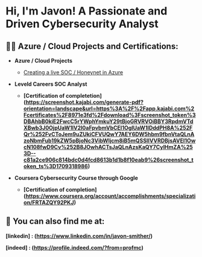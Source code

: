 <h1>Hi, I'm Javon! A Passionate and Driven Cybersecurity Analyst</h1>

<h2>👨‍💻 Azure / Cloud Projects and Certifications:</h2>

- <b>Azure / Cloud Projects</b>
  - [Creating a live SOC / Honeynet in Azure](https://github.com/Javon-Smither/Azure-SOC)

- <b>Leveld Careers SOC Analyst
  - [Certification of completetion] (https://screenshot.kajabi.com/generate-pdf?orientation=landscape&url=https%3A%2F%2Fapp.kajabi.com%2Fcertificates%2F8971e3fd%2Fdownload%3Fscreenshot_token%3DBAhbB0kiE2FwcC5rYWphYmkuY29tBjoGRVRVOiBBY3RpdmVTdXBwb3J0OjpUaW1lV2l0aFpvbmVbCEl1OglUaW1lDddPH8A%252FQr%252FvCToJem9uZUkiCFVUQwY7AEY6DW5hbm9fbnVtaQLnAzoNbmFub19kZW5pBjoNc3VibWljcm8iB5mQSSIIVVRDBjsAVEl1OwcN108fwD9Cv%252B8JOwhACTsJaQLnAzsKaQY7CyIHmZA%253D--c81a2ce906c814bdc0d4fcd8613b1d1b8f10eab9%26screenshot_token_ts%3D1709318986)
 
- <b>Coursera Cybersecurity Course through Google
  - [Certification of completion] (https://www.coursera.org/account/accomplishments/specialization/FRTAZQY92PKJ)

<h2> 🤳 You can also find me at:</h2>

[linkedin] : (https://www.linkedin.com/in/javon-smither/)

[indeed] : (https://profile.indeed.com/?from=profmc)

<!--
**joshmadakor1/joshmadakor1** is a ✨ _special_ ✨ repository because its `README.md` (this file) appears on your GitHub profile.

Here are some ideas to get you started:

- 🔭 I’m currently working on ...
- 🌱 I’m currently learning ...
- 👯 I’m looking to collaborate on ...
- 🤔 I’m looking for help with ...
- 💬 Ask me about ...
- 📫 How to reach me: ...
- 😄 Pronouns: ...
- ⚡ Fun fact: ...
-->
